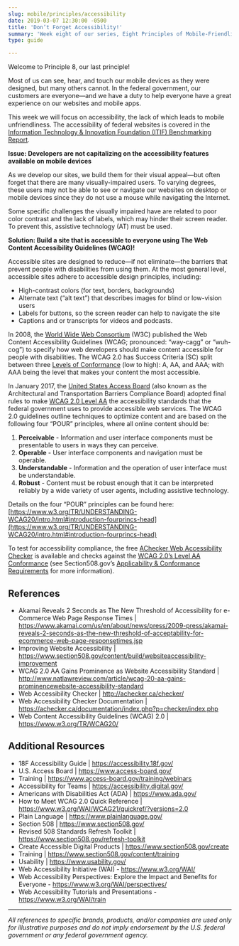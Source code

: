 ```yaml
---
slug: mobile/principles/accessibility
date: 2019-03-07 12:30:00 -0500
title: 'Don’t Forget Accessibility!'
summary: 'Week eight of our series, Eight Principles of Mobile-Friendliness, covers accessibility, WCAG 2.0, and the four POUR principles that will make your accessible web content Perceivable, Operable, Understandable, and Robust.'
type: guide

---
```


Welcome to Principle 8, our last principle!

Most of us can see, hear, and touch our mobile devices as they were designed, but many others cannot. In the federal government, our customers are everyone—and we have a duty to help everyone have a great experience on our websites and mobile apps. 

This week we will focus on accessibility, the lack of which leads to mobile unfriendliness. The accessibility of federal websites is covered in the [Information Technology & Innovation Foundation (ITIF) Benchmarking Report](https://itif.org/publications/2017/03/08/benchmarking-us-government-websites).

**Issue: Developers are not capitalizing on the accessibility features available on mobile devices**  

As we develop our sites, we build them for their visual appeal—but often forget that there are many visually-impaired users. To varying degrees, these users may not be able to see or navigate our websites on desktop or mobile devices since they do not use a mouse while navigating the Internet. 

Some specific challenges the visually impaired have are related to poor color contrast and the lack of labels, which may hinder their screen reader. To prevent this, assistive technology (AT) must be used.

**Solution: Build a site that is accessible to everyone using The Web Content Accessibility Guidelines (WCAG)!**

Accessible sites are designed to reduce—if not eliminate—the barriers that prevent people with disabilities from using them. At the most general level, accessible sites adhere to accessible design principles, including:

- High-contrast colors (for text, borders, backgrounds)
- Alternate text (“alt text”) that describes images for blind or low-vision users
- Labels for buttons, so the screen reader can help to navigate the site 
- Captions and or transcripts for videos and podcasts. 

In 2008, the [World Wide Web Consortium](https://www.w3.org/WAI/standards-guidelines/wcag/) (W3C) published the Web Content Accessibility Guidelines (WCAG; pronounced: “way-cagg” or “wuh-cog”) to specify how web developers should make content accessible for people with disabilities. The WCAG 2.0 has Success Criteria (SC) split between three [Levels of Conformance](https://www.w3.org/TR/UNDERSTANDING-WCAG20/conformance.html) (low to high): A, AA, and AAA; with AAA being the level that makes your content the most accessible. 

In January 2017, the [United States Access Board](https://www.access-board.gov/) (also known as the Architectural and Transportation Barriers Compliance Board) adopted final rules to make [WCAG 2.0 Level AA](https://www.w3.org/WAI/WCAG21/quickref/?currentsidebar=%23col_overview&versions=2.0&levels=a%2Caaa#top) the accessibility standards that the federal government uses to provide accessible web services. The WCAG 2.0 guidelines outline techniques to optimize content and are based on the following four “POUR” principles, where all online content should be: 

1. **Perceivable** - Information and user interface components must be presentable to users in ways they can perceive.
2. **Operable** - User interface components and navigation must be operable.
3. **Understandable** - Information and the operation of user interface must be understandable.
4. **Robust** - Content must be robust enough that it can be interpreted reliably by a wide variety of user agents, including assistive technology.

Details on the four “POUR” principles can be found here: [https://www.w3.org/TR/UNDERSTANDING-WCAG20/intro.html#introduction-fourprincs-head](https://www.w3.org/TR/UNDERSTANDING-WCAG20/intro.html#introduction-fourprincs-head) 

To test for accessibility compliance, the free [AChecker Web Accessibility Checker](https://achecker.ca/checker/) is available and checks against the [WCAG 2.0’s Level AA Conformance](https://www.w3.org/WAI/WCAG21/quickref/?currentsidebar=%23col_overview&versions=2.0&levels=a%2Caaa#top) (see Section508.gov’s [Applicability & Conformance Requirements](https://www.section508.gov/create/applicability-conformance) for more information). 

## References

- Akamai Reveals 2 Seconds as The New Threshold of Accessibility for e-Commerce Web Page Response Times | https://www.akamai.com/us/en/about/news/press/2009-press/akamai-reveals-2-seconds-as-the-new-threshold-of-acceptability-for-ecommerce-web-page-responsetimes.jsp
- Improving Website Accessibility | https://www.section508.gov/content/build/websiteaccessibility-improvement
- WCAG 2.0 AA Gains Prominence as Website Accessibility Standard | http://www.natlawreview.com/article/wcag-20-aa-gains-prominencewebsite-accessibility-standard
- Web Accessibility Checker | http://achecker.ca/checker/
- Web Accessibility Checker Documentation | https://achecker.ca/documentation/index.php?p=checker/index.php 
- Web Content Accessibility Guidelines (WCAG) 2.0 | https://www.w3.org/TR/WCAG20/ 

## Additional Resources

- 18F Accessibility Guide | https://accessibility.18f.gov/ 
- U.S. Access Board | https://www.access-board.gov/
- Training | https://www.access-board.gov/training/webinars 
- Accessibility for Teams | https://accessibility.digital.gov/ 
- Americans with Disabilities Act (ADA) | https://www.ada.gov/ 
- How to Meet WCAG 2.0 Quick Reference | https://www.w3.org/WAI/WCAG21/quickref/?versions=2.0 
- Plain Language | https://www.plainlanguage.gov/ 
- Section 508 | https://www.section508.gov/ 
- Revised 508 Standards Refresh Toolkit | https://www.section508.gov/refresh-toolkit 
- Create Accessible Digital Products | https://www.section508.gov/create 
- Training | https://www.section508.gov/content/training 
- Usability | https://www.usability.gov/ 
- Web Accessibility Initiative (WAI) - https://www.w3.org/WAI/
- Web Accessibility Perspectives: Explore the Impact and Benefits for Everyone - https://www.w3.org/WAI/perspectives/ 
- Web Accessibility Tutorials and Presentations - https://www.w3.org/WAI/train 

--- 

_All references to specific brands, products, and/or companies are used only for illustrative purposes and do not imply endorsement by the U.S. federal government or any federal government agency._ 
